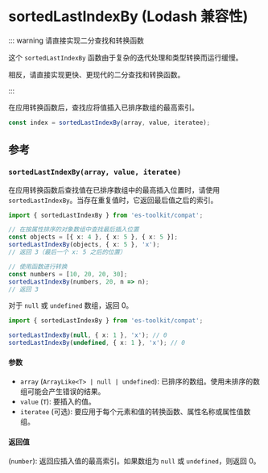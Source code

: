 # sortedLastIndexBy (Lodash 兼容性)

::: warning 请直接实现二分查找和转换函数

这个 `sortedLastIndexBy` 函数由于复杂的迭代处理和类型转换而运行缓慢。

相反，请直接实现更快、更现代的二分查找和转换函数。

:::

在应用转换函数后，查找应将值插入已排序数组的最高索引。

```typescript
const index = sortedLastIndexBy(array, value, iteratee);
```

## 参考

### `sortedLastIndexBy(array, value, iteratee)`

在应用转换函数后查找值在已排序数组中的最高插入位置时，请使用 `sortedLastIndexBy`。当存在重复值时，它返回最后值之后的索引。

```typescript
import { sortedLastIndexBy } from 'es-toolkit/compat';

// 在按属性排序的对象数组中查找最后插入位置
const objects = [{ x: 4 }, { x: 5 }, { x: 5 }];
sortedLastIndexBy(objects, { x: 5 }, 'x');
// 返回 3（最后一个 x: 5 之后的位置）

// 使用函数进行转换
const numbers = [10, 20, 20, 30];
sortedLastIndexBy(numbers, 20, n => n);
// 返回 3
```

对于 `null` 或 `undefined` 数组，返回 0。

```typescript
import { sortedLastIndexBy } from 'es-toolkit/compat';

sortedLastIndexBy(null, { x: 1 }, 'x'); // 0
sortedLastIndexBy(undefined, { x: 1 }, 'x'); // 0
```

#### 参数

- `array` (`ArrayLike<T> | null | undefined`): 已排序的数组。使用未排序的数组可能会产生错误的结果。
- `value` (`T`): 要插入的值。
- `iteratee` (可选): 要应用于每个元素和值的转换函数、属性名称或属性值数组。

#### 返回值

(`number`): 返回应插入值的最高索引。如果数组为 `null` 或 `undefined`，则返回 0。
